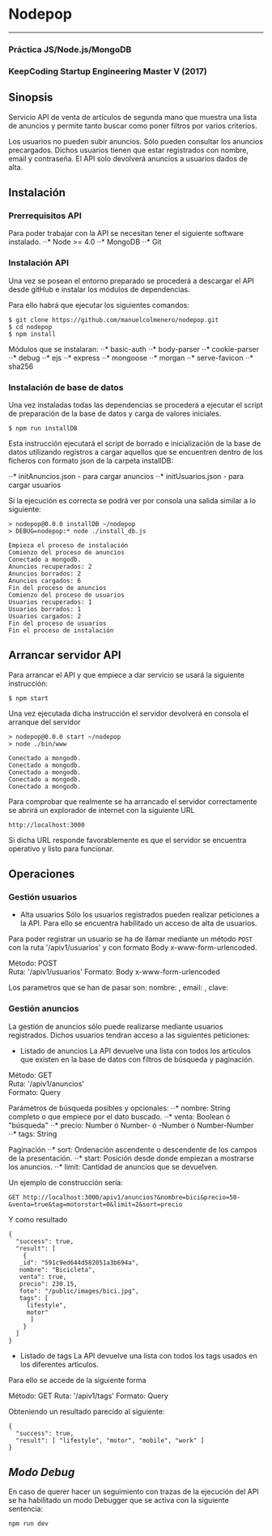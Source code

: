 # **Nodepop**
---
### **Práctica JS/Node.js/MongoDB**
### **KeepCoding Startup Engineering Master V (2017)**

## **Sinopsis**

Servicio API de venta de artículos de segunda mano que muestra una lista de anuncios y permite tanto buscar como
poner filtros por varios criterios. 

Los usuarios no pueden subir anuncios. Sólo pueden consultar los anuncios precargados. Dichos usuarios tienen que estar registrados con nombre, email y contraseña. El API solo devolverá anuncios a usuarios dados de alta.

## **Instalación**

### Prerrequisitos API
Para poder trabajar con la API se necesitan tener el siguiente software instalado.
⋅⋅* Node >= 4.0 
⋅⋅* MongoDB 
⋅⋅* Git 

### Instalación API
Una vez se posean el entorno preparado se procederá a descargar el API desde gitHub e instalar los módulos de dependencias.

Para ello habrá que ejecutar los siguientes comandos:
```
$ git clone https://github.com/manuelcolmenero/nodepop.git
$ cd nodepop
$ npm install
```

Módulos que se instalaran:
⋅⋅* basic-auth
⋅⋅* body-parser
⋅⋅* cookie-parser
⋅⋅* debug
⋅⋅* ejs
⋅⋅* express
⋅⋅* mongoose
⋅⋅* morgan
⋅⋅* serve-favicon
⋅⋅* sha256


### Instalación de base de datos
Una vez instaladas todas las dependencias se procederá a ejecutar el script de preparación de la base de datos y carga de valores iniciales.
```
$ npm run installDB
```

Esta instrucción ejecutará el script de borrado e inicialización de la base de datos utilizando registros a cargar aquellos que se encuentren dentro de los ficheros con formato json de la carpeta installDB:

⋅⋅* initAnuncios.json - para cargar anuncios
⋅⋅* initUsuarios.json - para cargar usuarios

Si la ejecución es correcta se podrá ver por consola una salida similar a lo siguiente: 

```
> nodepop@0.0.0 installDB ~/nodepop
> DEBUG=nodepop:* node ./install_db.js

Empieza el proceso de instalación
Comienzo del proceso de anuncios
Conectado a mongodb.
Anuncios recuperados: 2
Anuncios borrados: 2
Anuncios cargados: 6
Fin del proceso de anuncios
Comienzo del proceso de usuarios
Usuarios recuperados: 1
Usuarios borrados: 1
Usuarios cargados: 2
Fin del proceso de usuarios
Fin el proceso de instalación
```

## **Arrancar servidor API**
Para arrancar el API y que empiece a dar servicio se usará la siguiente instrucción: 
```
$ npm start
```

Una vez ejecutada dicha instrucción el servidor devolverá en consola el arranque del servidor 
```
> nodepop@0.0.0 start ~/nodepop
> node ./bin/www

Conectado a mongodb.
Conectado a mongodb.
Conectado a mongodb.
Conectado a mongodb.
Conectado a mongodb.
```
Para comprobar que realmente se ha arrancado el servidor correctamente se abrirá un explorador de internet con la siguiente URL
```
http://localhost:3000
```

Si dicha URL responde favorablemente es que el servidor se encuentra operativo y listo para funcionar.

## **Operaciones**
### Gestión usuarios
- Alta usuarios
Sólo los usuarios registrados pueden realizar peticiones a la API. Para ello se encuentra habilitado un acceso de alta de usuarios.

Para poder registrar un usuario se ha de llamar mediante un método ```POST``` con la ruta '/apiv1/usuarios' y con formato Body x-www-form-urlencoded.

Método: POST \
Ruta: '/apiv1/usuarios'
Formato: Body x-www-form-urlencoded

Los parametros que se han de pasar son:
nombre: <String>, email: <String>, clave: <String>

### Gestión anuncios
La gestión de anuncios sólo puede realizarse mediante usuarios registrados. Dichos usuarios tendran acceso a las siguientes peticiones:

- Listado de anuncios
La API devuelve una lista con todos los articulos que existen en la base de datos con filtros de búsqueda y paginación.

Método: GET \
Ruta: '/apiv1/anuncios' \
Formato: Query

Parámetros de búsqueda posibles y opcionales:
⋅⋅* nombre: String completo o que empiece por el dato buscado.
⋅⋅* venta: Boolean ó "búsqueda" 
⋅⋅* precio: Number ó Number- ó -Number ó Number-Number
⋅⋅* tags: String 

Paginación
⋅⋅* sort: Ordenación ascendente o descendente de los campos de la presentación.
⋅⋅* start: Posición desde donde empiezan a mostrarse los anuncios.
⋅⋅* limit: Cantidad de anuncios que se devuelven.

Un ejemplo de construcción sería:
```
GET http://localhost:3000/apiv1/anuncios?&nombre=bici&precio=50-&venta=true&tag=motorstart=0&limit=2&sort=precio
```

Y como resultado
```
{
  "success": true,
  "result": [
    {
   _id": "591c9ed644d582051a3b694a",
   nombre": "Bicicleta",
   venta": true,
   precio": 230.15,
   foto": "/public/images/bici.jpg",
   tags": [
     lifestyle",
     motor"
      ]
    }
  ]
}
```

- Listado de tags
La API devuelve una lista con todos los tags usados en los diferentes articulos.

Para ello se accede de la siguiente forma

Método: GET
Ruta: '/apiv1/tags' 
Formato: Query

Obteniendo un resultado parecido al siguiente:
```
{
  "success": true,
  "result": [ "lifestyle", "motor", "mobile", "work" ]
}
```

## *Modo Debug*
En caso de querer hacer un seguimiento con trazas de la ejecución del API se ha habilitado un modo Debugger que se activa con la siguiente sentencia:

```
npm run dev
```